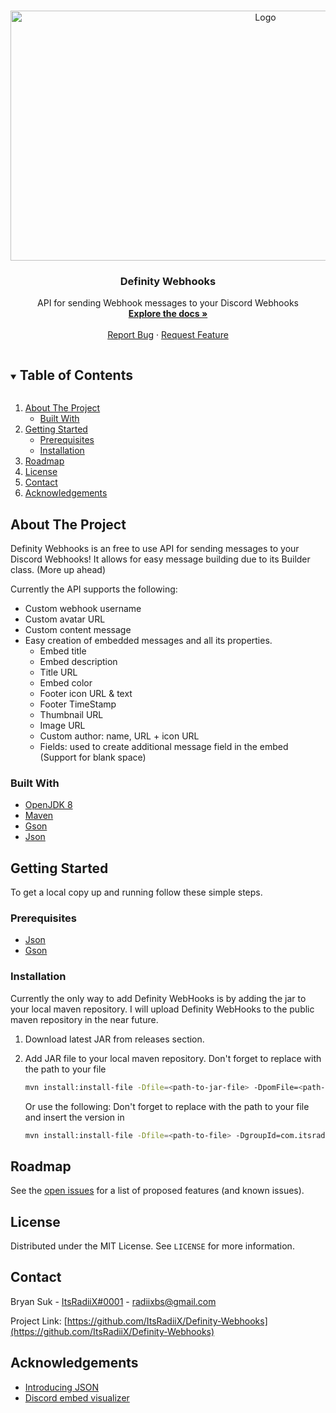 <!-- PROJECT LOGO -->
<br />
<p align="center">
  <a href="https://github.com/ItsRadiiX/Definity-Webhooks">
    <img src="https://i.imgur.com/gXGTSRH.png" alt="Logo" width="800" height="400">
  </a>

  <h3 align="center">Definity Webhooks</h3>

  <p align="center">
    API for sending Webhook messages to your Discord Webhooks
    <br />
    <a href="https://github.com/ItsRadiiX/Definity-Webhooks/wiki"><strong>Explore the docs »</strong></a>
    <br />
    <br />
    <a href="https://github.com/ItsRadiiX/Definity-Webhooks/issues">Report Bug</a>
    ·
    <a href="https://github.com/ItsRadiiX/Definity-Webhooks/issues">Request Feature</a>
  </p>
</p>



<!-- TABLE OF CONTENTS -->
<details open="open">
  <summary><h2 style="display: inline-block">Table of Contents</h2></summary>
  <ol>
    <li>
      <a href="#about-the-project">About The Project</a>
      <ul>
        <li><a href="#built-with">Built With</a></li>
      </ul>
    </li>
    <li>
      <a href="#getting-started">Getting Started</a>
      <ul>
        <li><a href="#prerequisites">Prerequisites</a></li>
        <li><a href="#installation">Installation</a></li>
      </ul>
    </li>
    <li><a href="#roadmap">Roadmap</a></li>
    <li><a href="#license">License</a></li>
    <li><a href="#contact">Contact</a></li>
    <li><a href="#acknowledgements">Acknowledgements</a></li>
  </ol>
</details>



<!-- ABOUT THE PROJECT -->
## About The Project

Definity Webhooks is an free to use API for sending messages to your Discord Webhooks!
It allows for easy message building due to its Builder class. (More up ahead)

Currently the API supports the following:
- Custom webhook username
- Custom avatar URL
- Custom content message
- Easy creation of embedded messages and all its properties.
   - Embed title
   - Embed description
   - Title URL
   - Embed color
   - Footer icon URL & text
   - Footer TimeStamp
   - Thumbnail URL
   - Image URL
   - Custom author: name, URL + icon URL
   - Fields: used to create additional message field in the embed (Support for blank space)


### Built With

* [OpenJDK 8](https://adoptopenjdk.net/)
* [Maven](https://maven.apache.org/)
* [Gson](https://github.com/google/gson)
* [Json](https://mvnrepository.com/artifact/org.json/json)



<!-- GETTING STARTED -->
## Getting Started

To get a local copy up and running follow these simple steps.

### Prerequisites

* [Json](https://mvnrepository.com/artifact/org.json/json)
* [Gson](https://github.com/google/gson)

### Installation

Currently the only way to add Definity WebHooks is by adding the jar to your local maven repository.
I will upload Definity WebHooks to the public maven repository in the near future.

1. Download latest JAR from releases section.
2. Add JAR file to your local maven repository.
   Don't forget to replace <path-to-jar-file> with the path to your file
   ```sh
   mvn install:install-file -Dfile=<path-to-jar-file> -DpomFile=<path-to-jar-file>\META-INF\maven\com.itsradiix\DiscordWebHookAPI\pom.xml
   ```
   
   
   Or use the following:
   Don't forget to replace <path-to-jar-file> with the path to your file and insert the version in <version>
   ```sh
   mvn install:install-file -Dfile=<path-to-file> -DgroupId=com.itsradiix -DartifactId=DiscordWebHookAPI -Dversion=<version> -Dpackaging=jar
   ```


<!-- ROADMAP -->
## Roadmap

See the [open issues](https://github.com/ItsRadiiX/Definity-Webhooks/issues) for a list of proposed features (and known issues).



<!-- LICENSE -->
## License

Distributed under the MIT License. See `LICENSE` for more information.



<!-- CONTACT -->
## Contact

Bryan Suk - [ItsRadiiX#0001](https://discord.definitymc.com) - radiixbs@gmail.com

Project Link: [https://github.com/ItsRadiiX/Definity-Webhooks](https://github.com/ItsRadiiX/Definity-Webhooks)



<!-- ACKNOWLEDGEMENTS -->
## Acknowledgements

* [Introducing JSON](https://www.json.org/json-en.html)
* [Discord embed visualizer](https://leovoel.github.io/embed-visualizer/)
